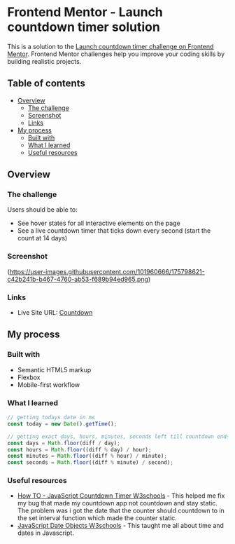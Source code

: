 # Frontend Mentor - Launch countdown timer solution

This is a solution to the [Launch countdown timer challenge on Frontend Mentor](https://www.frontendmentor.io/challenges/launch-countdown-timer-N0XkGfyz-). Frontend Mentor challenges help you improve your coding skills by building realistic projects. 

## Table of contents

- [Overview](#overview)
  - [The challenge](#the-challenge)
  - [Screenshot](#screenshot)
  - [Links](#links)
- [My process](#my-process)
  - [Built with](#built-with)
  - [What I learned](#what-i-learned)
  - [Useful resources](#useful-resources)

## Overview

### The challenge

Users should be able to:

- See hover states for all interactive elements on the page
- See a live countdown timer that ticks down every second (start the count at 14 days)

### Screenshot

(https://user-images.githubusercontent.com/101960666/175798621-c42b241b-b467-4760-ab53-f689b94ed965.png)

### Links

- Live Site URL: [Countdown](https://happi89.github.io/countdown/)

## My process

### Built with

- Semantic HTML5 markup
- Flexbox
- Mobile-first workflow

### What I learned

```js
// getting todays date in ms 
const today = new Date().getTime();

// getting exact days, hours, minutes, seconds left till countdown ends.
const days = Math.floor(diff / day);
const hours = Math.floor((diff % day) / hour);
const minutes = Math.floor((diff % hour) / minute);
const seconds = Math.floor((diff % minute) / second);
```

### Useful resources

- [How TO - JavaScript Countdown Timer W3schools](https://www.w3schools.com/howto/howto_js_countdown.asp) - This helped me fix my bug that made my countdown app not countdown and stay static. The problem was i got the date that the counter should countdown to in the set interval function which made the counter static.
- [JavaScript Date Objects W3schools](https://www.w3schools.com/js/js_dates.asp) - This taught me all about time and dates in Javascript.
